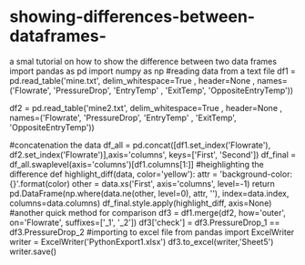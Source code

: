 # showing-differences-between-dataframes-
a smal tutorial on how to show the difference between two data frames
import pandas as pd 
import numpy as np 
#reading data from a text file 
df1 = pd.read_table('mine.txt', delim_whitespace=True , header=None , names=('Flowrate', 'PressureDrop', 'EntryTemp' , 'ExitTemp', 'OppositeEntryTemp'))

df2 = pd.read_table('mine2.txt', delim_whitespace=True , header=None , names=('Flowrate', 'PressureDrop', 'EntryTemp' , 'ExitTemp', 'OppositeEntryTemp'))

#concatenation the data 
df_all = pd.concat([df1.set_index('Flowrate'), df2.set_index('Flowrate')],axis='columns', keys=['First', 'Second'])
df_final = df_all.swaplevel(axis='columns')[df1.columns[1:]]
#heighlighting the difference 
def highlight_diff(data, color='yellow'):
    attr = 'background-color: {}'.format(color)
    other = data.xs('First', axis='columns', level=-1)
    return pd.DataFrame(np.where(data.ne(other, level=0), attr, ''),
                        index=data.index, columns=data.columns)
df_final.style.apply(highlight_diff, axis=None)
#another quick method for comparison 
df3 = df1.merge(df2, how='outer', on='Flowrate', suffixes=['_1', '_2'])
df3['check'] = df3.PressureDrop_1 == df3.PressureDrop_2
#importing to excel file 
from pandas import ExcelWriter
writer = ExcelWriter('PythonExport1.xlsx')
df3.to_excel(writer,'Sheet5')
writer.save()

